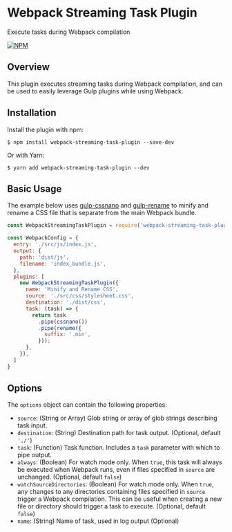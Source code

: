 # Webpack Streaming Task Plugin
Execute tasks during Webpack compilation

[![NPM](https://nodei.co/npm/webpack-streaming-task-plugin.png)](https://nodei.co/npm/webpack-streaming-task-plugin/)

## Overview
This plugin executes streaming tasks during Webpack compilation, and can be
used to easily leverage Gulp plugins while using Webpack.

## Installation
Install the plugin with npm:

`$ npm install webpack-streaming-task-plugin --save-dev`

Or with Yarn:

`$ yarn add webpack-streaming-task-plugin --dev`

## Basic Usage
The example below uses [gulp-cssnano](https://www.npmjs.com/package/gulp-cssnano) and [gulp-rename](https://www.npmjs.com/package/gulp-rename) to minify and
rename a CSS file that is separate from the main Webpack bundle.

```js
const WebpackStreamingTaskPlugin = require('webpack-streaming-task-plugin');

const WebpackConfig = {
  entry: './src/js/index.js',
  output: {
    path: 'dist/js',
    filename: 'index_bundle.js',
  },
  plugins: [
    new WebpackStreamingTaskPlugin({
      name: 'Minify and Rename CSS',
      source: './src/css/stylesheet.css',
      destination: './dist/css',
      task: (task) => {
        return task
          .pipe(cssnano())
          .pipe(rename({
            suffix: '.min',
          }));
      },
    }),
  ]
}
```

## Options
The `options` object can contain the following properties:

- `source`: (String or Array) Glob string or array of glob strings describing task input.
- `destination`: (String) Destination path for task output. (Optional, default `'./'`)
- `task`: (Function) Task function. Includes a `task` parameter with which to pipe output.
- `always`: (Boolean) For watch mode only. When `true`, this task will always be executed when Webpack runs, even if files specified in `source` are unchanged. (Optional, default `false`)
- `watchSourceDirectories`: (Boolean) For watch mode only. When `true`, any changes to any directories containing files specified in `source` trigger a Webpack compilation. This can be useful when creating a new file or directory should trigger a task to execute. (Optional, default `false`)
- `name`: (String) Name of task, used in log output (Optional)
